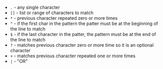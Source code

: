 - `.` - any single character
- `[]` - list or range of characters to match
- `*` - previous character repeated zero or more times
- `^` - if the first char in the pattern the patter must be at the beginning of the line to match
- `$` - if the last character in the patter, the pattern must be at the end of the line to match
- `?` - matches previous character zero or more time so it is an optional character
- `+` - matches previous character repeated one or more times
- `|` - "OR"